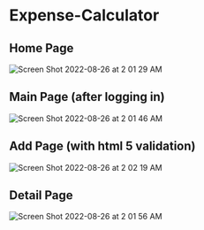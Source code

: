 # Expense-Calculator
## Home Page
![Screen Shot 2022-08-26 at 2 01 29 AM](https://user-images.githubusercontent.com/101828681/186868542-b32efa21-b291-4db0-be8b-b544dadf01a9.png)

## Main Page (after logging in)
![Screen Shot 2022-08-26 at 2 01 46 AM](https://user-images.githubusercontent.com/101828681/186868855-f59db1df-ee03-4581-ae20-9f1e189ed493.png)

## Add Page (with html 5 validation)
![Screen Shot 2022-08-26 at 2 02 19 AM](https://user-images.githubusercontent.com/101828681/186868774-fb19171f-f7d4-40d5-86e3-46abf607c148.png)

## Detail Page
![Screen Shot 2022-08-26 at 2 01 56 AM](https://user-images.githubusercontent.com/101828681/186868693-0217af92-f660-4867-abc5-bc6ec55154c0.png)
